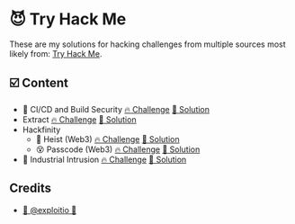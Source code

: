 # 😈 Try Hack Me

These are my solutions for hacking challenges from multiple sources most likely from: [Try Hack Me](https://tryhackme.com).

## ☑️ Content
* 🤖 CI/CD and Build Security [🔥 Challenge](https://tryhackme.com/room/cicdandbuildsecurity) [📝 Solution](./cicd-build-security/README.md)
* Extract [🔥 Challenge](https://tryhackme.com/room/extract) [📝 Solution](./extract/README.md)
* Hackfinity
    * 💸 Heist (Web3) [🔥 Challenge](https://tryhackme.com/room/hfb1heist) [📝 Solution](./hackfinity/heist/README.md)
    * 😵 Passcode (Web3) [🔥 Challenge](https://tryhackme.com/room/hfb1passcode) [📝 Solution](./hackfinity/passcode/README.md)
* 🧨 Industrial Intrusion [🔥 Challenge](https://tryhackme.com/room/industrial-intrusion) [📝 Solution](./industrial-intrusion/README.md)


## Credits

* [🥷 @exploitio 🥷](https://x.com/exploitio)